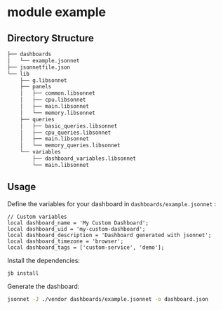 # module example

## Directory Structure

```bash
├── dashboards
│   └── example.jsonnet
├── jsonnetfile.json
└── lib
    ├── g.libsonnet
    ├── panels
    │   ├── common.libsonnet
    │   ├── cpu.libsonnet
    │   ├── main.libsonnet
    │   └── memory.libsonnet
    ├── queries
    │   ├── basic_queries.libsonnet
    │   ├── cpu_queries.libsonnet
    │   ├── main.libsonnet
    │   └── memory_queries.libsonnet
    └── variables
        ├── dashboard_variables.libsonnet
        └── main.libsonnet
```

## Usage

Define the variables for your dashboard in `dashboards/example.jsonnet` :

```libsonnet
// Custom variables
local dashboard_name = 'My Custom Dashboard';
local dashboard_uid = 'my-custom-dashboard';
local dashboard_description = 'Dashboard generated with jsonnet';
local dashboard_timezone = 'browser';
local dashboard_tags = ['custom-service', 'demo'];
```

Install the dependencies:

```bash
jb install
```

Generate the dashboard:

```bash
jsonnet -J ./vendor dashboards/example.jsonnet -o dashboard.json
```